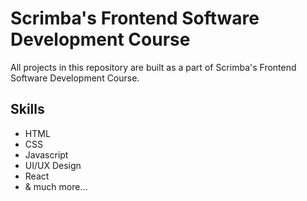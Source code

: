 # Scrimba's Frontend Software Development Course

All projects in this repository are built as a part of Scrimba's Frontend Software Development Course.

## Skills

- HTML
- CSS
- Javascript
- UI/UX Design
- React
- & much more...